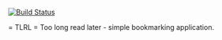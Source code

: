 [![Build Status](https://travis-ci.org/ikumen/tlrl.svg)](https://travis-ci.org/ikumen/tlrl)

= TLRL =
Too long read later - simple bookmarking application.